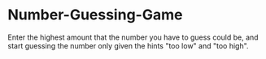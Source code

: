 # Number-Guessing-Game
Enter the highest amount that the number you have to guess could be, and start guessing the number only given the hints "too low" and "too high".

